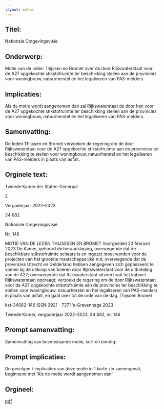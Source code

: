```yaml
---
layout: motie
---
```

## Titel:
Nationale Omgevingsvisie
## Onderwerp:
Motie van de leden Thijssen en Bromet over de door Rijkswaterstaat voor de A27 opgekochte stikstofruimte ter beschikking stellen aan de provincies voor woningbouw, natuurherstel en het legaliseren van PAS-melders 
## Implicaties:

Als de motie wordt aangenomen dan zal Rijkswaterstaat de door hen voor de A27 opgekochte stikstofruimte ter beschikking stellen aan de provincies voor woningbouw, natuurherstel en het legaliseren van PAS-melders.
## Samenvatting:

De leden Thijssen en Bromet verzoeken de regering om de door Rijkswaterstaat voor de A27 opgekochte stikstofruimte aan de provincies ter beschikking te stellen voor woningbouw, natuurherstel en het legaliseren van PAS-melders in plaats van asfalt.
## Orginele text:


Tweede Kamer der Staten-Generaal

2

Vergaderjaar 2022–2023

34 682

Nationale Omgevingsvisie

Nr. 146

MOTIE VAN DE LEDEN THIJSSSEN EN BROMET
Voorgesteld 23 februari 2023
De Kamer,
gehoord de beraadslaging,
overwegende dat de beschikbare stikstofruimte schaars is en ingezet moet
worden voor de projecten van het grootste maatschappelijke nut;
overwegende dat de provincies Utrecht en Gelderland hebben aangegeven zich gepasseerd te voelen bij de uitkoop van boeren door Rijkswaterstaat voor de uitbreiding van de A27;
overwegende dat Rijkswaterstaat uitvoert wat het kabinet Rijkswaterstaat
opdraagt;
verzoekt de regering om de door Rijkswaterstaat voor de A27 opgekochte
stikstofruimte aan de provincies ter beschikking te stellen voor
woningbouw, natuurherstel en het legaliseren van PAS-melders in plaats
van asfalt,
en gaat over tot de orde van de dag.
Thijssen
Bromet

kst-34682-146
ISSN 0921 - 7371
’s-Gravenhage 2023

Tweede Kamer, vergaderjaar 2022–2023, 34 682, nr. 146


## Prompt samenvatting:
Samenvatting van bovenstaande motie, kort en bondig:


## Prompt implicaties:
De gevolgen / implicaties van deze motie in 1 korte zin samengevat, beginnend met 'Als de motie wordt aangenomen dan' 

## Orgineel:
[pdf](https://gegevensmagazijn.tweedekamer.nl/OData/v4/2.0/Document(4cf3808d-5e1e-48de-9eb8-d993f0dc68f4)/resource)
